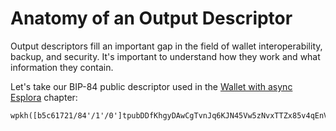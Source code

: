 # Anatomy of an Output Descriptor

Output descriptors fill an important gap in the field of wallet interoperability,
backup, and security.
It's important to understand how they work and what information they contain.

Let's take our BIP-84 public descriptor used in the [Wallet with async Esplora](wallet.md) chapter:

```txt
wpkh([b5c61721/84'/1'/0']tpubDDfKhgyDAwCgTvnJq6KJN45Vw5zNvxTTZx85v4qEnVpwJDkk9zCYDvg1UDiSnGs8N9rBjjUgYBQN4xHuguF3T3wFgGq266DgLG3fMKzujUR/0/*)#mclqz3ms
```

